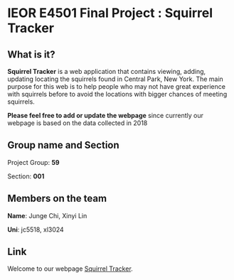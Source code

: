 # IEOR E4501 Final Project : Squirrel Tracker


## What is it?

**Squirrel Tracker** is a web application that contains viewing, adding, updating 
locating the squirrels found in Central Park, New York. The main purpose for this 
web is to help people who may not have great experience with squirrels before to avoid 
the locations with bigger chances of meeting squirrels. 

**Please feel free to add or update the webpage** since currently our webpage is based
on the data collected in 2018

## Group name and Section
Project Group: **59**

Section: **001** 

## Members on the team
**Name**: Junge Chi, Xinyi Lin

**Uni**: jc5518, xl3024

## Link 
Welcome to our webpage [Squirrel Tracker](https://www.google.com).
